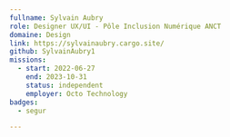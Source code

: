 ```yaml
---
fullname: Sylvain Aubry
role: Designer UX/UI - Pôle Inclusion Numérique ANCT
domaine: Design
link: https://sylvainaubry.cargo.site/
github: SylvainAubry1
missions:
  - start: 2022-06-27
    end: 2023-10-31
    status: independent
    employer: Octo Technology
badges:
  - segur

---
```



